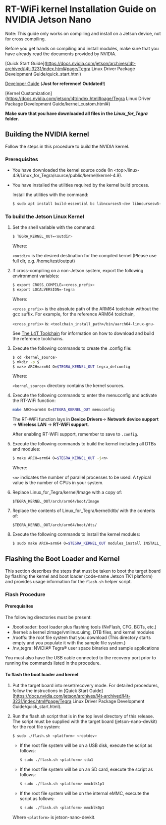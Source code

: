 # RT-WiFi kernel Installation Guide on NVIDIA Jetson Nano

Note: This guide only works on compiling and install on a Jetson device, not for cross compiling.

Before you get hands on compiling and install modules, make sure that you have already read the documents provided by NVIDIA.

[Quick Start Guide](https://docs.nvidia.com/jetson/archives/l4t-archived/l4t-3231/index.html#page/Tegra Linux Driver Package Development Guide/quick_start.html)

[Developer Guide](mercury.pr.erau.edu/~siewerts/cs415/documents/Jetson/Tegra_Linux_Driver_Package_Developers_Guide.pdf) (**Just for reference! Outdated!**)

[Kernel Customization](https://docs.nvidia.com/jetson/l4t/index.html#page/Tegra Linux Driver Package Development Guide/kernel_custom.html#)

**Make sure that you have downloaded all files in the *Linux_for_Tegra* folder.**

## Building the NVIDIA kernel

Follow the steps in this procedure to build the NVIDIA kernel.

### Prerequisites

* You have downloaded the kernel source code (In &lt;top&gt;/linux-4.9/Linux_for_Tegra/source/public/kernel/kernel-4.9).

* You have installed the utilities required by the kernel build process.

  Install the utilities with the command:

  ```bash
  $ sudo apt install build-essential bc libncurses5-dev libncursesw5-dev libssl-dev
  ```

### To build the Jetson Linux Kernel

1. Set the shell variable with the command:

   ```bash
   $ TEGRA_KERNEL_OUT=<outdir>
   ```

   Where:

   `<outdir>` is the desired destination for the compiled kernel (Please use full dir, e.g. /home/test/output)

2. If cross-compiling on a non-Jetson system, export the following environment variables:
   ```bash
   $ export CROSS_COMPILE=<cross_prefix>
   $ export LOCALVERSION=-tegra
   ```
   
   Where:

   `<cross_prefix>` is the absolute path of the ARM64 toolchain without the gcc suffix. For example, for the reference ARM64 toolchain, 

   `<cross_prefix>` is:
   `<toolchain_install_path>/bin/aarch64-linux-gnu-`

   See [The L4T Toolchain](https://docs.nvidia.com/jetson/l4t/Tegra%20Linux%20Driver%20Package%20Development%20Guide/xavier_toolchain.html#) for information on how to download and build the reference toolchains.

3. Execute the following commands to create the .config file:

   ```bash
   $ cd <kernel_source>
   $ mkdir -p $
   $ make ARCH=arm64 O=$TEGRA_KERNEL_OUT tegra_defconfig
   ```

   Where:

   `<kernel_source>` directory contains the kernel sources.

4. Execute the following commands to enter the menuconfig and activate the RT-WiFi function:

   ```bash
   make ARCH=arm64 O=$TEGRA_KERNEL_OUT menuconfig
   ```

   The RT-WiFi function lays in **Device Drivers**-> **Network device support** -> **Wireless LAN** -> **RT-WiFi support**.

   After enabling RT-WiFi support, remember to save to `.config`.

5. Execute the following commands to build the kernel including all DTBs and modules:

   ```bash
   $ make ARCH=arm64 O=$TEGRA_KERNEL_OUT -j<n>
   ```

   Where:

   `<n>` indicates the number of parallel processes to be used. A typical value is the number of CPUs in your system.

6. Replace Linux_for_Tegra/kernel/Image with a copy of:

   `$TEGRA_KERNEL_OUT/arch/arm64/boot/Image`

7. Replace the contents of Linux_for_Tegra/kernel/dtb/ with the contents of:

   `$TEGRA_KERNEL_OUT/arch/arm64/boot/dts/`

8. Execute the following commands to install the kernel modules:

   ```bash
   $ sudo make ARCH=arm64 O=$TEGRA_KERNEL_OUT modules_install INSTALL_MOD_PATH=<top>/Linux_for_Tegra/rootfs/
   ```

## Flashing the Boot Loader and Kernel

This section describes the steps that must be taken to boot the target board by flashing the kernel and boot loader (code-name Jetson TK1 platform) and provides usage information for the `flash.sh` helper script. 

### Flash Procedure
#### Prerequisites
The following directories must be present:
* /bootloader: boot loader plus flashing tools (NvFlash, CFG, BCTs, etc.)
* /kernel: a kernel zImage/vmlinux.uimg, DTB files, and kernel modules
* /rootfs: the root file system that you download (This directory starts empty and you populate it with the sample file system.) 
* /nv_tegra: NVIDIA® Tegra® user space binaries and sample applications 

You must also have the USB cable connected to the recovery port prior to running the commands listed in the procedure.

#### To flash the boot loader and kernel
1. Put the target board into reset/recovery mode. For detailed procedures, follow the instructions in [Quick Start Guide](https://docs.nvidia.com/jetson/archives/l4t-archived/l4t-3231/index.html#page/Tegra Linux Driver Package Development Guide/quick_start.html).
2. Run the flash.sh script that is in the top level directory of this release. The script must be supplied with the target board (jetson-nano-devkit) for the root file system: 

   ```bash
   $ sudo ./flash.sh <platform> <rootdev>
   ```
   * If the root file system will be on a USB disk, execute the script as follows: 
      ```bash
      $ sudo ./flash.sh <platform> sda1 
      ```

   * If the root file system will be on an SD card, execute the script as follows:
      ```bash
      $ sudo ./flash.sh <platform> mmcblk1p1
      ```
   
   * If the root file system will be on the internal eMMC, execute the script as follows:
      ```bash
      $ sudo ./flash.sh <platform> mmcblk0p1 
      ```

   Where `<platform>` is jetson-nano-devkit.

 